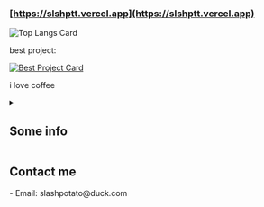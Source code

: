 ### [https://slshptt.vercel.app](https://slshptt.vercel.app)
![Top Langs Card](https://github-readme-stats.vercel.app/api/top-langs/?username=slashpotato&theme=catppuccin_mocha&border_radius=10&show_icons=true&layout=compact&hide=html,qmake,css,shell,c&exclude_repo=dotfiles,slfiles&border_color=b4befe)

best project:

[![Best Project Card](https://github-readme-stats.vercel.app/api/pin/?username=slashpotato&repo=potatoMusic&theme=catppuccin_mocha&border_radius=10&show_icons=true&show_owner=true&border_color=b4befe)](https://github.com/slashpotato/potatoMusic)

i love coffee

<details>
  <summary>
    <h2>Some info</h2>
  </summary>

- Current OS: Void GNU/Linux

- OS history: Arch Linux, Void Linux, Debian, Artix Linux (runit), Void Linux

- Mobile OS: Android 14 (Xiaomi HyperOS, crDroid)

- WM: herbstluftwm

- Theme: Catppuccin Mocha (Lavender)

- Icons: papirus-icon-theme

- Shell: zsh (with oh-my-zsh and oh-my-posh)

- Terminal: kitty

- Languages: 
  - TypeScript (80%)
  - C++ (15%)
  - Kotlin (5%)

- Frameworks:
  - TypeScript: Next.js, Vue.js
  - C++: Qt
</details>
<h2>Contact me</h2>
- Email: slashpotato@duck.com

